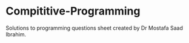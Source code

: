 # Compititive-Programming
Solutions to programming questions sheet created by Dr Mostafa Saad Ibrahim.
